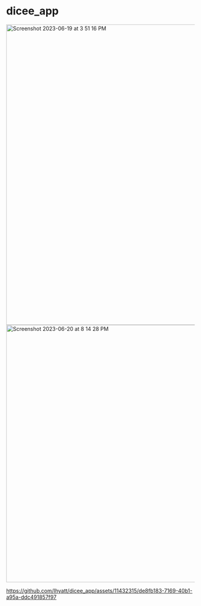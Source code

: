 # dicee_app




<img width="802" alt="Screenshot 2023-06-19 at 3 51 16 PM" src="https://github.com/Ihyatt/dicee_app/assets/11432315/8384babf-5d87-43df-9a94-c56d4526e6f7">

<img width="687" alt="Screenshot 2023-06-20 at 8 14 28 PM" src="https://github.com/Ihyatt/dicee_app/assets/11432315/8dc99bb2-c5a4-4800-95ee-54b53f4a725a">


https://github.com/Ihyatt/dicee_app/assets/11432315/de8fb183-7169-40b1-a95a-ddc491857f97



